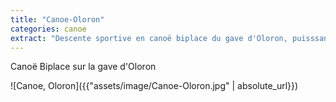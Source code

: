 ```yaml
---
title: "Canoe-Oloron"
categories: canoe
extract: "Descente sportive en canoë biplace du gave d'Oloron, puisssant et technique, dans une vallée sauvage"
---
```


Canoë Biplace sur la gave d'Oloron

![Canoe, Oloron]({{"assets/image/Canoe-Oloron.jpg" | absolute_url}})